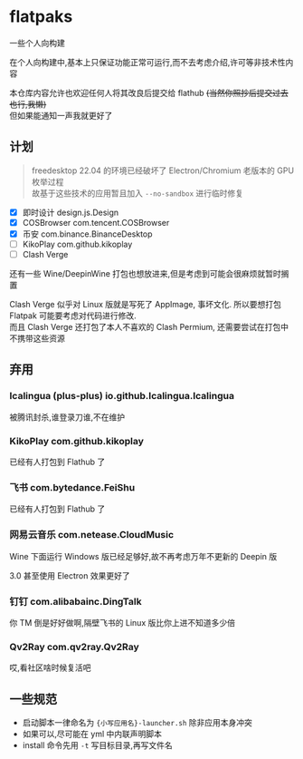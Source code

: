 # flatpaks

一些个人向构建

在个人向构建中,基本上只保证功能正常可运行,而不去考虑介绍,许可等非技术性内容

本仓库内容允许也欢迎任何人将其改良后提交给 flathub ~~(当然你照抄后提交过去也行,我懒)~~  
但如果能通知一声我就更好了

## 计划

> freedesktop 22.04 的环境已经破坏了 Electron/Chromium 老版本的 GPU 枚举过程  
> 故基于这些技术的应用暂且加入 `--no-sandbox` 进行临时修复

- [x] 即时设计 design.js.Design
- [x] COSBrowser com.tencent.COSBrowser
- [x] 币安 com.binance.BinanceDesktop
- [ ] KikoPlay com.github.kikoplay
- [ ] Clash Verge

还有一些 Wine/DeepinWine 打包也想放进来,但是考虑到可能会很麻烦就暂时搁置

Clash Verge 似乎对 Linux 版就是写死了 AppImage, 事坏文化. 所以要想打包 Flatpak 可能要考虑对代码进行修改.  
而且 Clash Verge 还打包了本人不喜欢的 Clash Permium, 还需要尝试在打包中不携带这些资源

## 弃用

### Icalingua (plus-plus) io.github.Icalingua.Icalingua

被腾讯封杀,谁登录刀谁,不在维护

### KikoPlay com.github.kikoplay

已经有人打包到 Flathub 了

### 飞书 com.bytedance.FeiShu

已经有人打包到 Flathub 了

### 网易云音乐 com.netease.CloudMusic

Wine 下面运行 Windows 版已经足够好,故不再考虑万年不更新的 Deepin 版

3.0 甚至使用 Electron 效果更好了

### 钉钉 com.alibabainc.DingTalk

你 TM 倒是好好做啊,隔壁飞书的 Linux 版比你上进不知道多少倍

### Qv2Ray com.qv2ray.Qv2Ray

哎,看社区啥时候复活吧

## 一些规范

- 启动脚本一律命名为 `{小写应用名}-launcher.sh` 除非应用本身冲突
- 如果可以,尽可能在 yml 中内联声明脚本
- install 命令先用 `-t` 写目标目录,再写文件名
